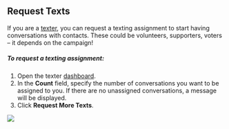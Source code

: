 Request Texts
-------------

If you are a
[texter](https://docs.spokerewired.com/article/6-user-roles), you can request a texting assignment to start having
conversations with contacts. These could be volunteers,
supporters, voters – it depends on the campaign!

##### *To request a texting assignment:*

1. Open the texter [dashboard](https://docs.spokerewired.com/article/52-dashboards).
2. In the **Count** field, specify the number of conversations
   you want to be assigned to you. If there are no unassigned conversations,
   a message will be displayed.
3. Click **Request More Texts**.

![](https://s3.amazonaws.com/helpscout.net/docs/assets/5d4878eb2c7d3a330e3c1b86/images/5f6ba3cb52faff00174f2896/file-lPs3SGl21v.png)
 